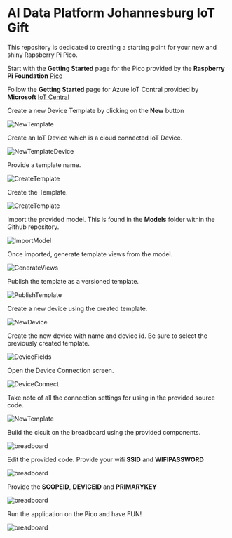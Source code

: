 # AI Data Platform Johannesburg IoT Gift

This repository is dedicated to creating a starting point for your new and shiny Rapsberry Pi Pico.  

Start with the <b>Getting Started</b> page for the Pico provided by the <b>Raspberry Pi Foundation</b>  [Pico](https://projects.raspberrypi.org/en/projects/getting-started-with-the-pico)

Follow the <b>Getting Started</b> page for Azure IoT Contral provided by <b>Microsoft</b>  [IoT Central](https://learn.microsoft.com/en-us/azure/iot-central/core/howto-create-iot-central-application?tabs=azure-portal
)  

Create a new Device Template by clicking on the <b>New</b> button

![NewTemplate](Images/newtemplate.png)

Create an IoT Device which is a cloud connected IoT Device.

![NewTemplateDevice](Images/newtemplateiotdevice.png)

Provide a template name.

![CreateTemplate](Images/templatename.png)

Create the Template.

![CreateTemplate](Images/createtemplate.png)

Import the provided model.  This is found in the <b>Models</b> folder within the Github repository.

![ImportModel](Images/importmodel.png)

Once imported, generate template views from the model.

![GenerateViews](Images/generateviews.png)

Publish the template as a versioned template.

![PublishTemplate](Images/publishtemplate.png)

Create a new device using the created template.

![NewDevice](Images/newdevice.png)

Create the new device with name and device id.   Be sure to select the previously created template.

![DeviceFields](Images/createdevicefields.png)

Open the Device Connection screen.

![DeviceConnect](Images/deviceconnect.png)

Take note of all the connection settings for using in the provided source code.

![NewTemplate](Images/connectionsettings.png)

Build the cicuit on the breadboard using the provided components.

![breadboard](Images/picogift_bb.png)

Edit the provided code.  Provide your wifi <b>SSID</b> and <b>WIFIPASSWORD</b>

![breadboard](Images/wifi.png)

Provide the <b>SCOPEID</b>, <b>DEVICEID</b> and <b>PRIMARYKEY</b>

![breadboard](Images/provisionsettings.png)


Run the application on the Pico and have FUN!

![breadboard](Images/running.png)